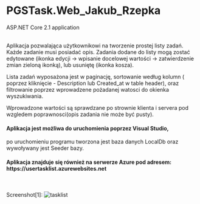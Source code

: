 # PGSTask.Web_Jakub_Rzepka
ASP.NET Core 2.1 application
<br /><br />

Aplikacja pozwalająca użytkownikowi na tworzenie prostej listy zadań. Każde zadanie musi posiadać opis.
Zadania dodane do listy mogą zostać edytowane (ikonka edycji -> wpisanie docelowej wartości -> zatwierdzenie zmian zieloną ikonką),
lub usuniętę (ikonka kosza).

Lista zadań wyposażona jest w paginację, sortowanie według kolumn ( poprzez kliknięcie - Description lub Created_at w table header), 
oraz filtrowanie poprzez wprowadzene pożadanej watosci do okienka wyszukiwania.

Wprowadzone wartości są sprawdzane po strownie klienta i servera pod wzgledem poprawnosci(opis zadania nie może być pusty).
<br />
<h4>Aplikacja jest możliwa do uruchomienia poprzez Visual Studio,</h4>
po uruchomieniu programu tworzona jest baza danych LocalDb oraz wywoływany jest Seeder bazy.
  
<h4>Aplikacja znajduje się również na serwerze Azure pod adresem:<br />
https://usertasklist.azurewebsites.net</h4>


<br /><br />
Screenshot[1]:
![tasklist](https://user-images.githubusercontent.com/38703432/61385532-da340c80-a8b2-11e9-90d0-e011c02fd138.png)



